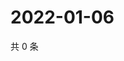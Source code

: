 # 2022-01-06

共 0 条

<!-- BEGIN WEIBO -->
<!-- 最后更新时间 Thu Jan 06 2022 12:15:47 GMT+0800 (China Standard Time) -->

<!-- END WEIBO -->
